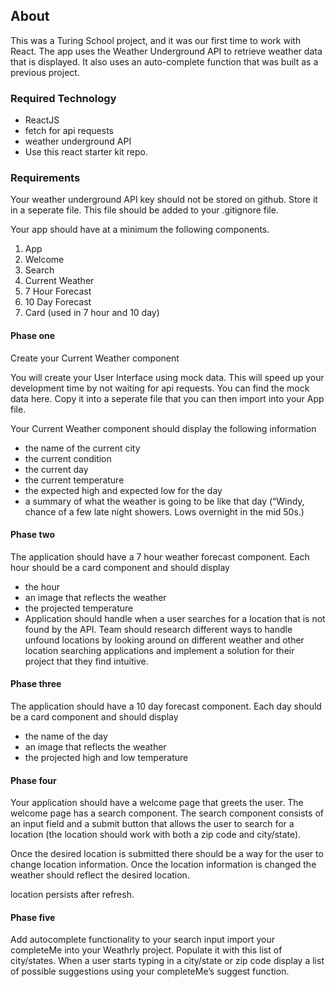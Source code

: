 ## About
This was a Turing School project, and it was our first time to work with React. The app uses the Weather Underground API to retrieve weather data that is displayed. It also uses an auto-complete function that was built as a previous project.

### Required Technology
- ReactJS
- fetch for api requests
- weather underground API
- Use this react starter kit repo.

### Requirements
Your weather underground API key should not be stored on github. Store it in a seperate file. This file should be added to your .gitignore file.

Your app should have at a minimum the following components.

1. App
2. Welcome
3. Search
4. Current Weather
5. 7 Hour Forecast
6. 10 Day Forecast
7. Card (used in 7 hour and 10 day)

#### Phase one
Create your Current Weather component

You will create your User Interface using mock data. This will speed up your development time by not waiting for api requests. You can find the mock data here. Copy it into a seperate file that you can then import into your App file.

Your Current Weather component should display the following information

- the name of the current city
- the current condition
- the current day
- the current temperature
- the expected high and expected low for the day
- a summary of what the weather is going to be like that day (“Windy, chance of a few late night showers. Lows overnight in the mid 50s.)

#### Phase two
The application should have a 7 hour weather forecast component. Each hour should be a card component and should display
- the hour
- an image that reflects the weather
- the projected temperature
- Application should handle when a user searches for a location that is not found by the API. Team should research different ways to handle unfound locations by looking around on different weather and other location searching applications and implement a solution for their project that they find intuitive.

#### Phase three
The application should have a 10 day forecast component. Each day should be a card component and should display
- the name of the day
- an image that reflects the weather
- the projected high and low temperature

#### Phase four
Your application should have a welcome page that greets the user. The welcome page has a search component.
The search component consists of an input field and a submit button that allows the user to search for a location (the location should work with both a zip code and city/state).

Once the desired location is submitted there should be a way for the user to change location information. Once the location information is changed the weather should reflect the desired location.

location persists after refresh.

#### Phase five
Add autocomplete functionality to your search input
import your completeMe into your Weathrly project. Populate it with this list of city/states. When a user starts typing in a city/state or zip code display a list of possible suggestions using your completeMe’s suggest function.
